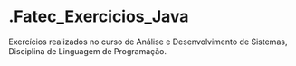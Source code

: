 # .Fatec_Exercicios_Java
Exercícios realizados no curso de Análise e Desenvolvimento de Sistemas, Disciplina de Linguagem de Programação.
